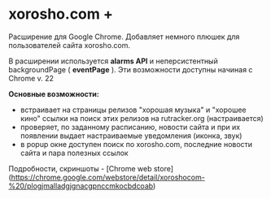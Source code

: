 xorosho.com +
=============
Расширение для Google Chrome. Добавляет немного плюшек для пользователей сайта xorosho.com.

В расширении используется **alarms API** и неперсистентный backgroundPage ( **eventPage** ). Эти возможности доступны начиная с Chrome v. 22

**Основные возможности:**

- встраивает на страницы релизов "хорошая музыка" и "хорошее кино" ссылки на поиск этих релизов на rutracker.org (настраивается)
- проверяет, по заданному расписанию, новости сайта и при их появлении выдает настраиваемые уведомления (иконка, звук)
- в popup окне доступен поиск по xorosho.com, последние новости сайта и пара полезных ссылок

Подробности, скриншоты - [Chrome web store] (https://chrome.google.com/webstore/detail/xoroshocom-%20/plogjmalladgjgnacgpnccmkocbdcoab)
